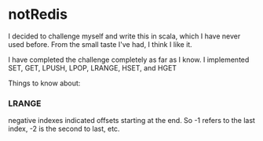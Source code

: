 # notRedis
I decided to challenge myself and write this in scala, which I have never used before. From the small taste I've had, I think I like it.


I have completed the challenge completely as far as I know. I implemented SET, GET, LPUSH, LPOP, LRANGE, HSET, and HGET

Things to know about:

### LRANGE
negative indexes indicated offsets starting at the end. So -1 refers to the last index, -2 is the second to last, etc.
